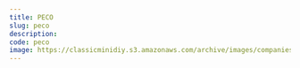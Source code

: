 ```yaml
---
title: PECO
slug: peco
description:
code: peco
image: https://classicminidiy.s3.amazonaws.com/archive/images/companies/wp6f2c33ae_06.png
---
```


<!-- Content of the page -->

##

    